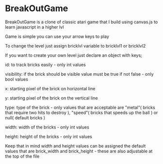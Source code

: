 # BreakOutGame

BreakOutGame is a clone of classic atari game that I build using canvas.js to learn javascript in a higher lvl

Game is simple you can use your arrow keys to play

To change the level just assign bricklvl variable to bricklvl1 or bricklvl2

If you want to create your own level just declare an object with keys;

id: to track bricks easily - only int values

visibility: if the brick should be visible value must be true if not false - only bool values

x: starting pixel of the brick on horizontal line

y: starting pixel of the brick on the vertical line

type: type of the brick - only values that are acceptable are "metal"( bricks that require two hits to destroy ), "speed"( bricks that speeds up the ball ) or null( default bricks )

width: width of the bricks - only int values

height: height of the bricks - only int values

Keep that in mind width and height values can be assigned the default values that are brick_width and brick_height - these are also adjustable at the top of the file
